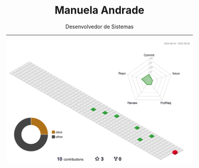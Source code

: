 <h1 align="center">Manuela Andrade</h1>

<p align="center">
  Desenvolvedor de Sistemas
</p>

---

![](./profile-3d-contrib/profile-gitblock.svg)

